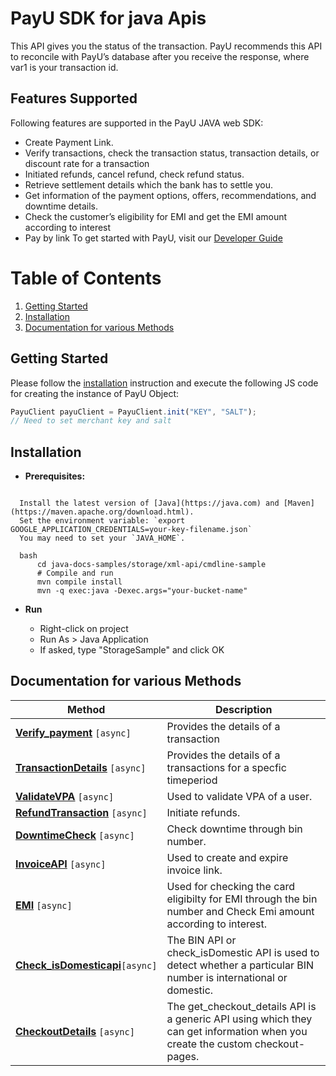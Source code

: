 
# PayU SDK for java Apis
This API gives you the status of the transaction. PayU recommends this API to reconcile with PayU’s database after you receive the response, where var1 is your transaction id.

## Features Supported
Following features are supported in the PayU JAVA web SDK:
- Create Payment Link.
- Verify transactions, check the transaction status, transaction details, or discount rate for a transaction
- Initiated refunds, cancel refund, check refund status.
- Retrieve settlement details which the bank has to settle you.
- Get information of the payment options, offers, recommendations, and downtime details.
- Check the customer’s eligibility for EMI and get the EMI amount according to interest
- Pay by link
  To get started with PayU, visit our [Developer Guide](https://devguide.payu.in/low-code-web-sdk/getting-started-low-code-web-sdk/register-for-a-test-merchant-account/)
# Table of Contents
1. [Getting Started](#getting-started)
2. [Installation](#installation)
3. [Documentation for various Methods](#documentation-for-various-methods)
## Getting Started
Please follow the [installation](#installation) instruction and execute the following JS code for creating the instance of PayU Object:
```javascript
PayuClient payuClient = PayuClient.init("KEY", "SALT");
// Need to set merchant key and salt
```
## Installation
* **Prerequisites:**

```shell

  Install the latest version of [Java](https://java.com) and [Maven](https://maven.apache.org/download.html).
  Set the environment variable: `export GOOGLE_APPLICATION_CREDENTIALS=your-key-filename.json`
  You may need to set your `JAVA_HOME`.

  bash
      cd java-docs-samples/storage/xml-api/cmdline-sample
      # Compile and run
      mvn compile install
      mvn -q exec:java -Dexec.args="your-bucket-name"
```

* **Run**

  * Right-click on project
  * Run As > Java Application
  * If asked, type "StorageSample" and click OK


## Documentation for various Methods
 Method                                                                                                           |  Description
|------------------------------------------------------------------------------------------------------------------| -------------
| [**Verify_payment**](https://github.com/payu-intrepos/web-sdk-java/blob/main/src/varify_payment.md) ```[async]```          | Provides the details of a transaction
| [**TransactionDetails**](https://github.com/payu-intrepos/web-sdk-java/blob/main/src/Transaction_dtls.md) ```[async]```    | Provides the details of a transactions for a specfic timeperiod
| [**ValidateVPA**](https://github.com/payu-intrepos/web-sdk-java/blob/main/src/Transaction_dtls.md) ```[async]```                | Used to validate VPA of a user.
| [**RefundTransaction**](https://github.com/payu-intrepos/web-sdk-java/blob/main/src/RefunsApi.md) ```[async]```            | Initiate refunds.
| [**DowntimeCheck**](https://github.com/payu-intrepos/web-sdk-java/blob/main/src/DowntimeCheck.md) ```[async]```            | Check downtime through bin number.
| [**InvoiceAPI**](https://github.com/payu-intrepos/web-sdk-java/blob/main/src/InvoiceAPIs.md) ```[async]```                 |  Used to create and expire invoice link.
| [**EMI**](https://github.com/payu-intrepos/web-sdk-java/blob/main/src/EMIApi.md) ```[async]```                             |  Used for checking the card eligibilty for EMI through the bin number and Check Emi amount according to interest.
| [**Check_isDomesticapi**](https://github.com/payu-intrepos/web-sdk-java/blob/main/src/check_isDomesticapi.md)```[async]``` | The BIN API or check_isDomestic API is used to detect whether a particular BIN number is international or domestic.
| [**CheckoutDetails**](https://github.com/payu-intrepos/web-sdk-java/blob/main/src/CheckoutDetails.md) ```[async]```        |  The get_checkout_details API is a generic API using which they can get information when you create the custom checkout-pages.
